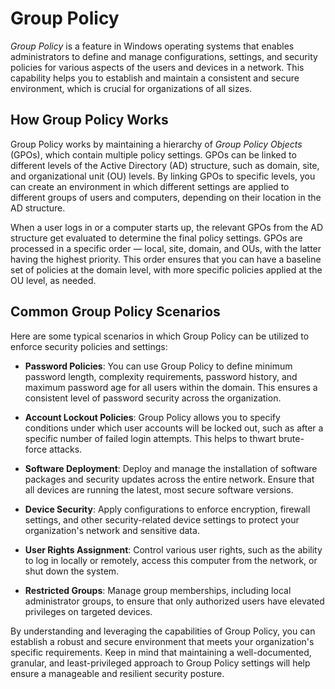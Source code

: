 # Group Policy

_Group Policy_ is a feature in Windows operating systems that enables administrators to define and manage configurations, settings, and security policies for various aspects of the users and devices in a network. This capability helps you to establish and maintain a consistent and secure environment, which is crucial for organizations of all sizes.

## How Group Policy Works

Group Policy works by maintaining a hierarchy of _Group Policy Objects_ (GPOs), which contain multiple policy settings. GPOs can be linked to different levels of the Active Directory (AD) structure, such as domain, site, and organizational unit (OU) levels. By linking GPOs to specific levels, you can create an environment in which different settings are applied to different groups of users and computers, depending on their location in the AD structure.

When a user logs in or a computer starts up, the relevant GPOs from the AD structure get evaluated to determine the final policy settings. GPOs are processed in a specific order — local, site, domain, and OUs, with the latter having the highest priority. This order ensures that you can have a baseline set of policies at the domain level, with more specific policies applied at the OU level, as needed.

## Common Group Policy Scenarios

Here are some typical scenarios in which Group Policy can be utilized to enforce security policies and settings:

- **Password Policies**: You can use Group Policy to define minimum password length, complexity requirements, password history, and maximum password age for all users within the domain. This ensures a consistent level of password security across the organization.

- **Account Lockout Policies**: Group Policy allows you to specify conditions under which user accounts will be locked out, such as after a specific number of failed login attempts. This helps to thwart brute-force attacks.

- **Software Deployment**: Deploy and manage the installation of software packages and security updates across the entire network. Ensure that all devices are running the latest, most secure software versions.

- **Device Security**: Apply configurations to enforce encryption, firewall settings, and other security-related device settings to protect your organization's network and sensitive data.

- **User Rights Assignment**: Control various user rights, such as the ability to log in locally or remotely, access this computer from the network, or shut down the system.

- **Restricted Groups**: Manage group memberships, including local administrator groups, to ensure that only authorized users have elevated privileges on targeted devices.

By understanding and leveraging the capabilities of Group Policy, you can establish a robust and secure environment that meets your organization's specific requirements. Keep in mind that maintaining a well-documented, granular, and least-privileged approach to Group Policy settings will help ensure a manageable and resilient security posture.